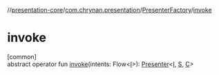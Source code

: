 //[presentation-core](../../../index.md)/[com.chrynan.presentation](../index.md)/[PresenterFactory](index.md)/[invoke](invoke.md)

# invoke

[common]\
abstract operator fun [invoke](invoke.md)(intents: Flow&lt;[I](index.md)&gt;): [Presenter](../-presenter/index.md)&lt;[I](index.md), [S](index.md), [C](index.md)&gt;
